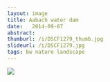 ```yaml
---
layout: image
title: Aabach water dam
date:   2014-09-07
abstract: 
thumburl: /i/DSCF1279_thumb.jpg
slideurl: /i/DSCF1279.jpg
tags: bw nature landscape
---
```

![]({{site.url}}/i/DSCF1279.jpg)

